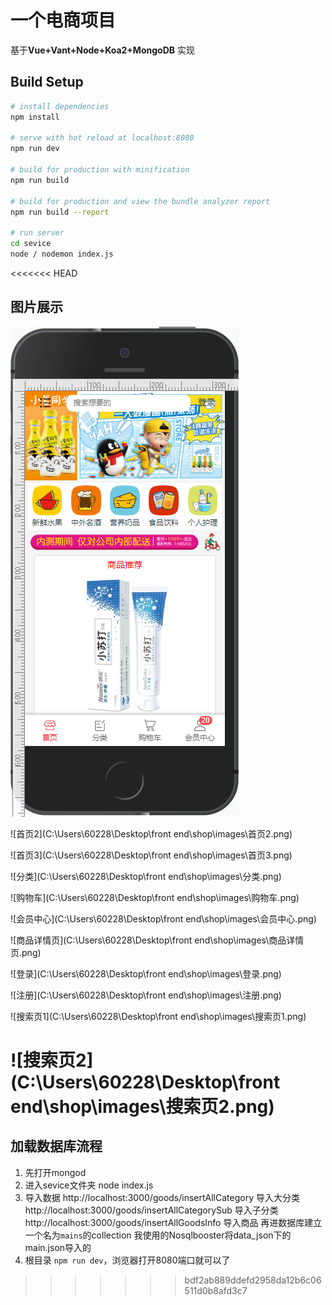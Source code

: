 # 一个电商项目

基于**Vue+Vant+Node+Koa2+MongoDB** 实现

## Build Setup

``` bash
# install dependencies
npm install

# serve with hot reload at localhost:8080
npm run dev

# build for production with minification
npm run build

# build for production and view the bundle analyzer report
npm run build --report

# run server
cd sevice
node / nodemon index.js
```


<<<<<<< HEAD

## 图片展示

![首页](\images\首页.png)

![首页2](C:\Users\60228\Desktop\front end\shop\images\首页2.png)

![首页3](C:\Users\60228\Desktop\front end\shop\images\首页3.png)

![分类](C:\Users\60228\Desktop\front end\shop\images\分类.png)

![购物车](C:\Users\60228\Desktop\front end\shop\images\购物车.png)

![会员中心](C:\Users\60228\Desktop\front end\shop\images\会员中心.png)

![商品详情页](C:\Users\60228\Desktop\front end\shop\images\商品详情页.png)

![登录](C:\Users\60228\Desktop\front end\shop\images\登录.png)

![注册](C:\Users\60228\Desktop\front end\shop\images\注册.png)

![搜索页1](C:\Users\60228\Desktop\front end\shop\images\搜索页1.png)

![搜索页2](C:\Users\60228\Desktop\front end\shop\images\搜索页2.png)
=======
## 加载数据库流程
1. 先打开mongod
2. 进入sevice文件夹  node index.js
3. 导入数据
  http://localhost:3000/goods/insertAllCategory 导入大分类
  http://localhost:3000/goods/insertAllCategorySub 导入子分类
  http://localhost:3000/goods/insertAllGoodsInfo  导入商品
  再进数据库建立一个名为``mains``的collection
  我使用的Nosqlbooster将data_json下的main.json导入的
4. 根目录 ``npm run dev``，浏览器打开8080端口就可以了
>>>>>>> bdf2ab889ddefd2958da12b6c06511d0b8afd3c7
